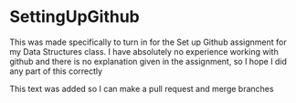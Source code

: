 # SettingUpGithub
This was made specifically to turn in for the Set up Github assignment for my Data Structures class. I have absolutely no experience working with github
and there is no explanation given in the assignment, so I hope I did any part of this correctly

This text was added so I can make a pull request and merge branches
